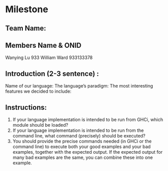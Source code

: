 # Milestone

## Team Name:

## Members Name & ONID
Wanying Lu    933
William Ward  933133378

## Introduction (2-3 sentence) :
  Name of our language: 
  The language’s paradigm: 
  The most interesting features we decided to include:


## Instructions:
1. If your language implementation is intended to be run from GHCi, which module should be loaded?
2. If your language implementation is intended to be run from the command line, what command (precisely) should be executed?
3. You should provide the precise commands needed (in GHCi or the command line) to execute both your good examples and your bad examples, together with the expected output. If the expected output for many bad examples are the same, you can combine these into one example.


